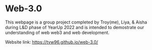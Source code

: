 # Web-3.0

This webpage is a group project completed by Troy(me), Liya, & Aisha during L&D phase of YearUp 2022 and is intended to demostrate our understanding of web web3 and web development. 



Website link: https://tvw96.github.io/web-3.0/
